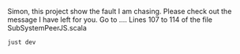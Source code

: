Simon, this project show the fault I am chasing.
Please check out the message I have left for you.
Go to .... 
Lines 107 to 114 of the file SubSystemPeerJS.scala

`just dev`